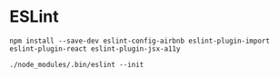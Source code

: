 # ESLint

```
npm install --save-dev eslint-config-airbnb eslint-plugin-import eslint-plugin-react eslint-plugin-jsx-a11y
```

```
./node_modules/.bin/eslint --init
```
